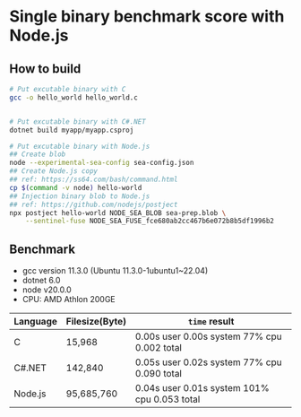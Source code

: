 # Single binary benchmark score with Node.js

## How to build

```sh
# Put excutable binary with C
gcc -o hello_world hello_world.c


# Put excutable binary with C#.NET
dotnet build myapp/myapp.csproj

# Put excutable binary with Node.js
## Create blob
node --experimental-sea-config sea-config.json
## Create Node.js copy
## ref: https://ss64.com/bash/command.html
cp $(command -v node) hello-world
## Injection binary blob to Node.js
## ref: https://github.com/nodejs/postject
npx postject hello-world NODE_SEA_BLOB sea-prep.blob \
    --sentinel-fuse NODE_SEA_FUSE_fce680ab2cc467b6e072b8b5df1996b2
```

## Benchmark

-   gcc version 11.3.0 (Ubuntu 11.3.0-1ubuntu1~22.04)
-   dotnet 6.0
-   node v20.0.0
-   CPU: AMD Athlon 200GE

| Language | Filesize(Byte) | `time` result                                |
| -------- | -------------- | -------------------------------------------- |
| C        | 15,968         | 0.00s user 0.00s system 77% cpu 0.002 total  |
| C#.NET   | 142,840        | 0.05s user 0.02s system 77% cpu 0.090 total  |
| Node.js  | 95,685,760     | 0.04s user 0.01s system 101% cpu 0.053 total |
